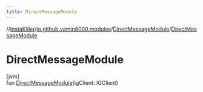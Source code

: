 ```yaml
---
title: DirectMessageModule
---
```

//[InstaKiller](../../../index.html)/[io.github.yamin8000.modules](../index.html)/[DirectMessageModule](index.html)/[DirectMessageModule](-direct-message-module.html)



# DirectMessageModule



[jvm]\
fun [DirectMessageModule](-direct-message-module.html)(igClient: IGClient)




